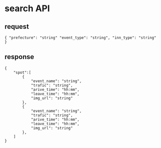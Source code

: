# search API 
## request
``{
    "prefecture": "string"
    "event_type": "string",
    "inn_type": "string"
}``

## response
```
{
    "spot":[
        {
            "event_name": "string",
            "trafic": "string",
            "arive_time": "hh:mm",
            "leave_time": "hh:mm",
            "img_url": "string"
        },
        {
            "event_name": "string",
            "trafic": "string",
            "arive_time": "hh:mm",
            "leave_time": "hh:mm",
            "img_url": "string"
        },
    ]
}
```